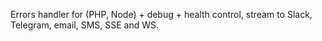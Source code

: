  Errors handler for (PHP, Node) + debug + health control, stream to Slack, Telegram, email, SMS, SSE and WS.
